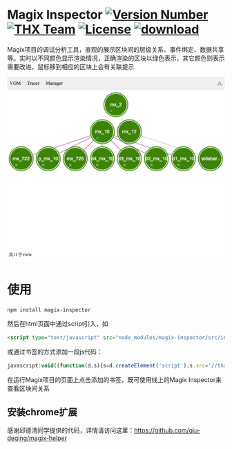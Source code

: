 # Magix Inspector [![Version Number](https://img.shields.io/npm/v/magix-inspector.svg)](https://github.com/thx/magix-inspector/ "Version Number") [![THX Team](https://img.shields.io/badge/team-THX-green.svg)](https://thx.github.io/ "THX Team") [![License](https://img.shields.io/badge/license-MIT-orange.svg)](https://opensource.org/licenses/MIT "License") [![download](https://img.shields.io/npm/dm/magix-inspector.svg)](https://www.npmjs.com/package/magix-inspector)

Magix项目的调试分析工具，直观的展示区块间的层级关系、事件绑定、数据共享等。实时以不同颜色显示渲染情况，正确渲染的区块以绿色表示，其它颜色则表示需要改进，鼠标移到相应的区块上会有关联提示

![snapshot](snapshot.png)

# 使用

`npm install magix-inspector`

然后在html页面中通过script引入，如

```html
<script type="text/javascript" src="node_modules/magix-inspector/src/index.js"></script>
```

或通过书签的方式添加一段js代码：

```js
javascript:void((function(d,s){s=d.createElement('script');s.src='//thx.github.io/magix-inspector/index.js';s.charset='utf-8';d.body.appendChild(s)}(document)))
```

在运行Magix项目的页面上点击添加的书签，既可使用线上的Magix Inspector来查看区块间关系

## 安装chrome扩展

感谢邱德清同学提供的代码，详情请访问这里：https://github.com/qiu-deqing/magix-helper
